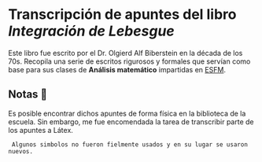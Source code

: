 # Transcripción de apuntes del libro _Integración de Lebesgue_ 

Este libro fue escrito por el Dr. Olgierd Alf Biberstein en la década de los 70s. Recopila una serie de escritos rigurosos y formales que servían como base para sus clases de **Análisis matemático** impartidas en [ESFM](https://www.esfm.ipn.mx/).  

## Notas 📖
Es posible encontrar dichos apuntes de forma física en la biblioteca de la escuela. Sin embargo, me fue encomendada la tarea de transcribir parte de los apuntes a Látex.

```
 Algunos simbolos no fueron fielmente usados y en su lugar se usaron nuevos.
```
